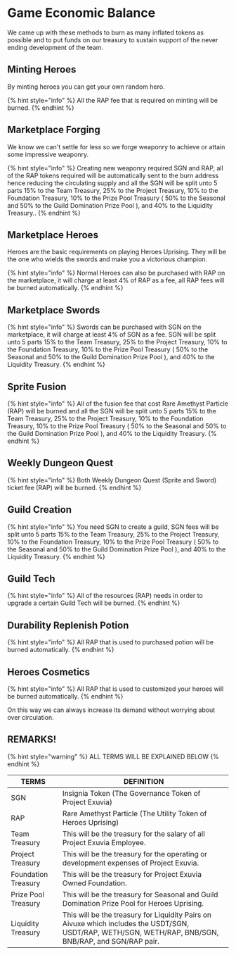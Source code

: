 # Game Economic Balance

We came up with these methods to burn as many inflated tokens as possible and to put funds on our treasury to sustain support of the never ending development of the team.

## Minting Heroes

By minting heroes you can get your own random hero.

{% hint style="info" %}
All the RAP fee that is required on minting will be burned.
{% endhint %}

## Marketplace Forging

We know we can't settle for less so we forge weaponry to achieve or attain some impressive weaponry.

{% hint style="info" %}
Creating new weaponry required SGN and RAP, all of the RAP tokens required will be automatically sent to the burn address hence reducing the circulating supply and all the SGN will be split unto 5 parts 15% to the Team Treasury, 25% to the Project Treasury, 10% to the Foundation Treasury, 10% to the Prize Pool Treasury ( 50% to the Seasonal and 50% to the Guild Domination Prize Pool ), and 40% to the Liquidity Treasury..
{% endhint %}

## Marketplace Heroes

Heroes are the basic requirements on playing Heroes Uprising. They will be the one who wields the swords and make you a victorious champion.

{% hint style="info" %}
Normal Heroes can also be purchased with RAP on the marketplace, it will charge at least 4% of RAP as a fee, all RAP fees will be burned automatically.
{% endhint %}

## Marketplace Swords

{% hint style="info" %}
Swords can be purchased with SGN on the marketplace, it will charge at least 4% of SGN as a fee. SGN will be split unto 5 parts 15% to the Team Treasury, 25% to the Project Treasury, 10% to the Foundation Treasury, 10% to the Prize Pool Treasury ( 50% to the Seasonal and 50% to the Guild Domination Prize Pool ), and 40% to the Liquidity Treasury.
{% endhint %}

## Sprite Fusion

{% hint style="info" %}
All of the fusion fee that cost Rare Amethyst Particle (RAP) will be burned and all the SGN will be split unto 5 parts 15% to the Team Treasury, 25% to the Project Treasury, 10% to the Foundation Treasury, 10% to the Prize Pool Treasury ( 50% to the Seasonal and 50% to the Guild Domination Prize Pool ), and 40% to the Liquidity Treasury.
{% endhint %}

## Weekly Dungeon Quest

{% hint style="info" %}
Both Weekly Dungeon Quest (Sprite and Sword) ticket fee (RAP) will be burned.
{% endhint %}

## Guild Creation

{% hint style="info" %}
You need SGN to create a guild, SGN fees will be split unto 5 parts 15% to the Team Treasury, 25% to the Project Treasury, 10% to the Foundation Treasury, 10% to the Prize Pool Treasury ( 50% to the Seasonal and 50% to the Guild Domination Prize Pool ), and 40% to the Liquidity Treasury.
{% endhint %}

## Guild Tech

{% hint style="info" %}
All of the resources (RAP) needs in order to upgrade a certain Guild Tech will be burned.
{% endhint %}

## Durability Replenish Potion

{% hint style="info" %}
All RAP that is used to purchased potion will be burned automatically.
{% endhint %}

## Heroes Cosmetics

{% hint style="info" %}
All RAP that is used to customized your heroes will be burned automatically.
{% endhint %}

On this way we can always increase its demand without worrying about over circulation.



## REMARKS!

{% hint style="warning" %}
ALL TERMS WILL BE EXPLAINED BELOW
{% endhint %}

| TERMS               | DEFINITION                                                                                                                                             |
| ------------------- | ------------------------------------------------------------------------------------------------------------------------------------------------------ |
| SGN                 | Insignia Token (The Governance Token of Project Exuvia)                                                                                                |
| RAP                 | Rare Amethyst Particle (The Utility Token of Heroes Uprising)                                                                                          |
| Team Treasury       | This will be the treasury for the salary of all Project Exuvia Employee.                                                                               |
| Project Treasury    | This will be the treasury for the operating or development expenses of Project Exuvia.                                                                 |
| Foundation Treasury | This will be the treasury for Project Exuvia Owned Foundation.                                                                                         |
| Prize Pool Treasury | This will be the treasury for Seasonal and Guild Domination Prize Pool for Heroes Uprising.                                                            |
| Liquidity Treasury  | This will be the treasury for Liquidity Pairs on Aivuxe which includes the USDT/SGN, USDT/RAP, WETH/SGN, WETH/RAP, BNB/SGN, BNB/RAP, and SGN/RAP pair. |
